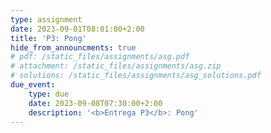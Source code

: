 ```yaml
---
type: assignment
date: 2023-09-01T08:01:00+2:00
title: 'P3: Pong'
hide_from_announcments: true
# pdf: /static_files/assignments/asg.pdf
# attachment: /static_files/assignments/asg.zip
# solutions: /static_files/assignments/asg_solutions.pdf
due_event: 
    type: due
    date: 2023-09-08T07:30:00+2:00
    description: '<b>Entrega P3</b>: Pong'
---
```



